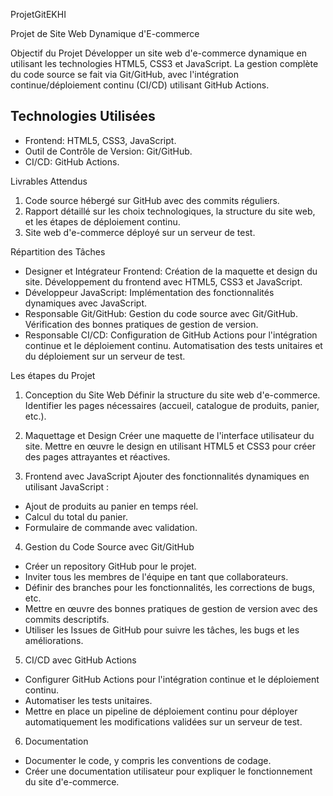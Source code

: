ProjetGitEKHI

Projet de Site Web Dynamique d'E-commerce

Objectif du Projet
Développer un site web d'e-commerce dynamique en utilisant les technologies HTML5, CSS3 et JavaScript. La gestion complète du code source se fait via Git/GitHub, avec l'intégration continue/déploiement continu (CI/CD) utilisant GitHub Actions.

## Technologies Utilisées
- Frontend: HTML5, CSS3, JavaScript.
- Outil de Contrôle de Version: Git/GitHub.
- CI/CD: GitHub Actions.

Livrables Attendus
1. Code source hébergé sur GitHub avec des commits réguliers.
2. Rapport détaillé sur les choix technologiques, la structure du site web, et les étapes de déploiement continu.
3. Site web d'e-commerce déployé sur un serveur de test.

Répartition des Tâches
- Designer et Intégrateur Frontend: Création de la maquette et design du site. Développement du frontend avec HTML5, CSS3 et JavaScript.
- Développeur JavaScript: Implémentation des fonctionnalités dynamiques avec JavaScript.
- Responsable Git/GitHub: Gestion du code source avec Git/GitHub. Vérification des bonnes pratiques de gestion de version.
- Responsable CI/CD: Configuration de GitHub Actions pour l'intégration continue et le déploiement continu. Automatisation des tests unitaires et du déploiement sur un serveur de test.

Les étapes du Projet

1. Conception du Site Web
Définir la structure du site web d'e-commerce. Identifier les pages nécessaires (accueil, catalogue de produits, panier, etc.).

2. Maquettage et Design
Créer une maquette de l'interface utilisateur du site. Mettre en œuvre le design en utilisant HTML5 et CSS3 pour créer des pages attrayantes et réactives.

3. Frontend avec JavaScript
Ajouter des fonctionnalités dynamiques en utilisant JavaScript :
- Ajout de produits au panier en temps réel.
- Calcul du total du panier.
- Formulaire de commande avec validation.

4. Gestion du Code Source avec Git/GitHub
- Créer un repository GitHub pour le projet.
- Inviter tous les membres de l'équipe en tant que collaborateurs.
- Définir des branches pour les fonctionnalités, les corrections de bugs, etc.
- Mettre en œuvre des bonnes pratiques de gestion de version avec des commits descriptifs.
- Utiliser les Issues de GitHub pour suivre les tâches, les bugs et les améliorations.

5. CI/CD avec GitHub Actions
- Configurer GitHub Actions pour l'intégration continue et le déploiement continu.
- Automatiser les tests unitaires.
- Mettre en place un pipeline de déploiement continu pour déployer automatiquement les modifications validées sur un serveur de test.

6. Documentation
- Documenter le code, y compris les conventions de codage.
- Créer une documentation utilisateur pour expliquer le fonctionnement du site d'e-commerce.
